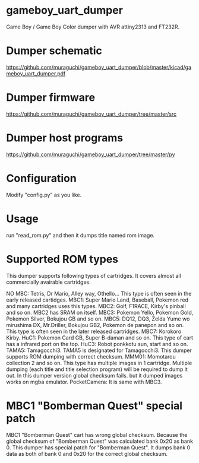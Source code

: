 # gameboy_uart_dumper
Game Boy / Game Boy Color dumper with AVR attiny2313 and FT232R.

# Dumper schematic

https://github.com/muraguchi/gameboy_uart_dumper/blob/master/kicad/gameboy_uart_dumper.pdf

# Dumper firmware

https://github.com/muraguchi/gameboy_uart_dumper/tree/master/src

# Dumper host programs

https://github.com/muraguchi/gameboy_uart_dumper/tree/master/py

# Configuration

Modify "config.py" as you like.

# Usage

run "read_rom.py" and then it dumps title named rom image.

# Supported ROM types

This dumper supports following types of cartridges.
It covers almost all commercially avairable cartridges.

NO MBC: Tetris, Dr Mario, Alley way, Othello... This type is often seen in the early released cartidges. 
MBC1: Super Mario Land, Baseball, Pokemon red and many cartridges uses this types. 
MBC2: Golf, F1RACE, Kirby's pinball and so on. MBC2 has SRAM on itself.
MBC3: Pokemon Yello, Pokemon Gold, Pokemon Silver, Bokujou GB and so on.
MBC5: DQ12, DQ3, Zelda Yume wo mirushima DX, Mr.Driller, Bokujou GB2, Pokemon de panepon and so on. This type is often seen in the later released cartridges. 
MBC7: Korokoro Kirby.
HuC1: Pokemon Card GB, Super B-daman and so on. This type of cart has a infrared port on the top.
HuC3: Robot ponkkotu sun, start and so on.
TAMA5: Tamagocchi3. TAMA5 is designated for Tamagocchi3. This dumper supports ROM dumping with correct checksum.
MMM01: Momotarou collection 2 and so on. This type has multiple images in 1 cartridge. Multiple dumping (each title and title selection program) will be required to dump it out. In this dumper version global checksum fails. but it dumped images works on mgba emulator.
PocketCamera: It is same with MBC3.

# MBC1 "Bomberman Quest" special patch

MBC1 "Bomberman Quest" cart has wrong global checksum. Because the global checksum of "Bomberman Quest" was calculated bank 0x20 as bank 0. This dumper has special patch for "Bomberman Quest". It dumps bank 0 data as both of bank 0 and 0x20 for the correct global checksum.
